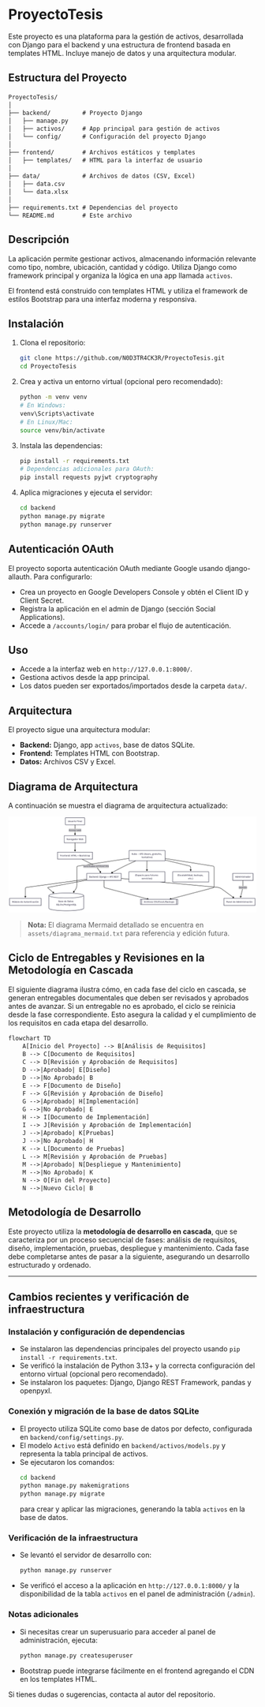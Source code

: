 # ProyectoTesis

Este proyecto es una plataforma para la gestión de activos, desarrollada con Django para el backend y una estructura de frontend basada en templates HTML. Incluye manejo de datos y una arquitectura modular.

## Estructura del Proyecto

```
ProyectoTesis/
│
├── backend/         # Proyecto Django
│   ├── manage.py
│   ├── activos/     # App principal para gestión de activos
│   └── config/      # Configuración del proyecto Django
│
├── frontend/        # Archivos estáticos y templates
│   ├── templates/   # HTML para la interfaz de usuario
│
├── data/            # Archivos de datos (CSV, Excel)
│   ├── data.csv
│   └── data.xlsx
│
├── requirements.txt # Dependencias del proyecto
└── README.md        # Este archivo
```

## Descripción

La aplicación permite gestionar activos, almacenando información relevante como tipo, nombre, ubicación, cantidad y código. Utiliza Django como framework principal y organiza la lógica en una app llamada `activos`. 

El frontend está construido con templates HTML y utiliza el framework de estilos Bootstrap para una interfaz moderna y responsiva.

## Instalación

1. Clona el repositorio:
   ```bash
   git clone https://github.com/N0D3TR4CK3R/ProyectoTesis.git
   cd ProyectoTesis
   ```
2. Crea y activa un entorno virtual (opcional pero recomendado):
   ```bash
   python -m venv venv
   # En Windows:
   venv\Scripts\activate
   # En Linux/Mac:
   source venv/bin/activate
   ```
3. Instala las dependencias:
   ```bash
   pip install -r requirements.txt
   # Dependencias adicionales para OAuth:
   pip install requests pyjwt cryptography
   ```
4. Aplica migraciones y ejecuta el servidor:
   ```bash
   cd backend
   python manage.py migrate
   python manage.py runserver
   ```

## Autenticación OAuth

El proyecto soporta autenticación OAuth mediante Google usando django-allauth. Para configurarlo:
- Crea un proyecto en Google Developers Console y obtén el Client ID y Client Secret.
- Registra la aplicación en el admin de Django (sección Social Applications).
- Accede a `/accounts/login/` para probar el flujo de autenticación.

## Uso

- Accede a la interfaz web en `http://127.0.0.1:8000/`.
- Gestiona activos desde la app principal.
- Los datos pueden ser exportados/importados desde la carpeta `data/`.

## Arquitectura

El proyecto sigue una arquitectura modular:
- **Backend:** Django, app `activos`, base de datos SQLite.
- **Frontend:** Templates HTML con Bootstrap.
- **Datos:** Archivos CSV y Excel.

## Diagrama de Arquitectura

A continuación se muestra el diagrama de arquitectura actualizado:

![Diagrama de Arquitectura](assets/Arq_Diagram.png)

> **Nota:** El diagrama Mermaid detallado se encuentra en `assets/diagrama_mermaid.txt` para referencia y edición futura.

## Ciclo de Entregables y Revisiones en la Metodología en Cascada

El siguiente diagrama ilustra cómo, en cada fase del ciclo en cascada, se generan entregables documentales que deben ser revisados y aprobados antes de avanzar. Si un entregable no es aprobado, el ciclo se reinicia desde la fase correspondiente. Esto asegura la calidad y el cumplimiento de los requisitos en cada etapa del desarrollo.

```mermaid
flowchart TD
    A[Inicio del Proyecto] --> B[Análisis de Requisitos]
    B --> C[Documento de Requisitos]
    C --> D[Revisión y Aprobación de Requisitos]
    D -->|Aprobado| E[Diseño]
    D -->|No Aprobado| B
    E --> F[Documento de Diseño]
    F --> G[Revisión y Aprobación de Diseño]
    G -->|Aprobado| H[Implementación]
    G -->|No Aprobado| E
    H --> I[Documento de Implementación]
    I --> J[Revisión y Aprobación de Implementación]
    J -->|Aprobado| K[Pruebas]
    J -->|No Aprobado| H
    K --> L[Documento de Pruebas]
    L --> M[Revisión y Aprobación de Pruebas]
    M -->|Aprobado| N[Despliegue y Mantenimiento]
    M -->|No Aprobado| K
    N --> O[Fin del Proyecto]
    N -->|Nuevo Ciclo| B
```

## Metodología de Desarrollo

Este proyecto utiliza la **metodología de desarrollo en cascada**, que se caracteriza por un proceso secuencial de fases: análisis de requisitos, diseño, implementación, pruebas, despliegue y mantenimiento. Cada fase debe completarse antes de pasar a la siguiente, asegurando un desarrollo estructurado y ordenado.

---

## Cambios recientes y verificación de infraestructura

### Instalación y configuración de dependencias
- Se instalaron las dependencias principales del proyecto usando `pip install -r requirements.txt`.
- Se verificó la instalación de Python 3.13+ y la correcta configuración del entorno virtual (opcional pero recomendado).
- Se instalaron los paquetes: Django, Django REST Framework, pandas y openpyxl.

### Conexión y migración de la base de datos SQLite
- El proyecto utiliza SQLite como base de datos por defecto, configurada en `backend/config/settings.py`.
- El modelo `Activo` está definido en `backend/activos/models.py` y representa la tabla principal de activos.
- Se ejecutaron los comandos:
  ```bash
  cd backend
  python manage.py makemigrations
  python manage.py migrate
  ```
  para crear y aplicar las migraciones, generando la tabla `activos` en la base de datos.

### Verificación de la infraestructura
- Se levantó el servidor de desarrollo con:
  ```bash
  python manage.py runserver
  ```
- Se verificó el acceso a la aplicación en `http://127.0.0.1:8000/` y la disponibilidad de la tabla `activos` en el panel de administración (`/admin`).

### Notas adicionales
- Si necesitas crear un superusuario para acceder al panel de administración, ejecuta:
  ```bash
  python manage.py createsuperuser
  ```
- Bootstrap puede integrarse fácilmente en el frontend agregando el CDN en los templates HTML.

Si tienes dudas o sugerencias, contacta al autor del repositorio. 